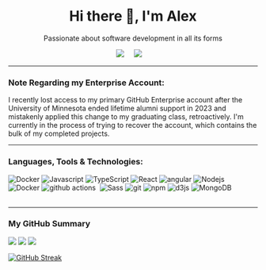 <h1 align='center'> Hi there 👋, I'm Alex </h1>

<p align='center'>
  Passionate about software development in all its forms
</p>

<p align='center'>
  <a href="https://www.linkedin.com/in/alex-m-king/"><img src="https://img.shields.io/badge/linkedin-%230077B5.svg?&style=for-the-badge&logo=linkedin&logoColor=white" /></a>&nbsp;&nbsp;&nbsp;&nbsp;
  <a href="mailto:king1493@umn.edu?subject=Alex%20King"><img src="https://img.shields.io/badge/gmail-%23D14836.svg?&style=for-the-badge&logo=gmail&logoColor=white" /></a>&nbsp;&nbsp;&nbsp;&nbsp;

</p>

---
<h3>Note Regarding my Enterprise Account:</h3>
<p>
I recently lost access to my primary GitHub Enterprise account after the University of Minnesota ended lifetime alumni support in 2023 and mistakenly applied this change to my graduating class, retroactively. I'm currently in the process of trying to recover the account, which contains the bulk of my completed projects. 
</p>

---

<h3>Languages, Tools & Technologies:</h3>
<p>
  <img alt="Docker" src="https://img.shields.io/badge/-Docker-46a2f1?style=flat-square&logo=react&logoColor=black" />
  <img alt="Javascript" src="https://img.shields.io/badge/-javascript-f7df1c?style=flat-square&logo=javascript&logoColor=black" />
  <img alt="TypeScript" src="https://img.shields.io/badge/-TypeScript-007ACC?style=flat-square&logo=typescript&logoColor=white" />
  <img alt="React" src="https://img.shields.io/badge/-React-45b8d8?style=flat-square&logo=react&logoColor=white" />
  <img alt="angular" src="https://img.shields.io/badge/-Angular-DD0031?style=flat-square&logo=angular&logoColor=white" />
  <img alt="Nodejs" src="https://img.shields.io/badge/-Nodejs-43853d?style=flat-square&logo=Node.js&logoColor=white" />
  <img alt="Docker" src="https://img.shields.io/badge/-Docker-46a2f1?style=flat-square&logo=docker&logoColor=white" />
  <img alt="github actions" src="https://img.shields.io/badge/-Github_Actions-2088FF?style=flat-square&logo=github-actions&logoColor=white" />
  <img alt="" src="https://img.shields.io/badge/Google%20Cloud-%234285F4?logo=Google%20Cloud&logoColor=white"/>
  <img alt="Sass" src="https://img.shields.io/badge/-Sass-CC6699?style=flat-square&logo=sass&logoColor=white" />
  <img alt="git" src="https://img.shields.io/badge/-Git-F05032?style=flat-square&logo=git&logoColor=white" />
  <img alt="npm" src="https://img.shields.io/badge/-NPM-CB3837?style=flat-square&logo=npm&logoColor=white" />
  <img alt="d3js" src="https://img.shields.io/badge/-D3.js-F9A03C?style=flat-square&logo=d3.js&logoColor=white" />
  <img alt="MongoDB" src="https://img.shields.io/badge/-MongoDB-13aa52?style=flat-square&logo=mongodb&logoColor=white" />
  <img alt="" src="https://img.shields.io/badge/.NET-512BD4?logo=.Net"/>
  <img alt="" src="https://img.shields.io/badge/C%2B%2B-00599C?logo=C%2B%2B&logoColor=white"/>
  <img alt="" src="https://img.shields.io/badge/Python-%233776AB?logo=Python&logoColor=white"/>
  <img alt="" src="https://img.shields.io/badge/F%23-%23378BBA?logo=F%23&logoColor=white"/>
  <img alt="" src="https://img.shields.io/badge/HTML5-%23E34F26?logo=HTML5&logoColor=white"/>
  <img alt="" src="https://img.shields.io/badge/CSS3-%231572B6?logo=CSS3&logoColor=white"/>
  <img alt="" src="https://img.shields.io/badge/MySQL-%234479A1?logo=mysql&logoColor=white"/>
  <img alt="" src="https://img.shields.io/badge/PostgreSQL-%234169E1?logo=postgresql&logoColor=white"/>
  <img alt="" src="https://img.shields.io/badge/Vim-019733?logo=Vim&logoColor=white"/>
  <img alt="" src="https://img.shields.io/badge/Eclipse-%232C2255?logo=Eclipse&logoColor=white"/>
  <img alt="" src="https://img.shields.io/badge/Android%20Studio-%233DDC84?logo=Android%20Studio&logoColor=white"/>
  <img alt="" src="https://img.shields.io/badge/Linux-%23FCC624?logo=Linux&logoColor=black"/>
  <img alt="" src="https://img.shields.io/badge/Jira-%230052CC?logo=Jira&logoColor=white"/>
  <img alt="" src="https://img.shields.io/badge/Jenkins-%23D24939?logo=Jenkins&logoColor=white"/>
  <img alt="" src="https://img.shields.io/badge/MacOS-%23000000?logo=MacOS&logoColor=white"/>
  <img alt="" src="https://img.shields.io/badge/GNU%20Emacs-%237F5AB6?logo=GNU%20Emacs&logoColor=white"/>
  <img alt="" src="https://img.shields.io/badge/Tailwind%20CSS-%2306B6D4?logo=Tailwind%20CSS&logoColor=white"/>
  <img alt="" src="https://img.shields.io/badge/Apache-%23D22128?logo=Apache&logoColor=white"/>
  <img alt="" src="https://img.shields.io/badge/NGINX-%23009639?logo=NGINX&logoColor=white"/>
  <img alt="" src="https://img.shields.io/badge/Postman-%23FF6C37?logo=Postman&logoColor=white"/>
  <img alt="" src="https://img.shields.io/badge/Flask-%23000000?logo=Flask&logoColor=white"/>
  <img alt="" src="https://img.shields.io/badge/Flutter-%2302569B?logo=Flutter&logoColor=white"/>
  <img alt="" src="https://img.shields.io/badge/jQuery-%230769AD?logo=jQuery&logoColor=white"/>
  <img alt="" src="https://img.shields.io/badge/Socket.io-%23010101?logo=Socket.io&logoColor=white"/>
  <img alt="" src="https://img.shields.io/badge/Express-%23000000?logo=Express&logoColor=white"/>
  <img alt="" src="https://img.shields.io/badge/AWS-%23232F3E?logo=Amazon%20Web%20Services&logoColor=white"/>
  <img alt="" src="https://img.shields.io/badge/GNU%20Bash-%234EAA25?logo=GNU%20Bash&logoColor=white"/>
  <img alt="" src="https://img.shields.io/badge/Ubuntu-%23E95420?logo=Ubuntu&logoColor=white"/>
  <img alt="" src="https://img.shields.io/badge/Wordpress-%2321759B?logo=Wordpress&logoColor=white"/>
  <img alt="" src="https://img.shields.io/badge/Notepad%2B%2B-%2390E59A?logo=Notepad%2B%2B&logoColor=black"/>
</p>

---

<h3>My GitHub Summary</h3>

<p> 
 <img src="https://komarev.com/ghpvc/?username=alexmking1&color=fb4362"/>
 <img src="https://badges.pufler.dev/repos/alexmking1"/>
 <img src="https://badges.pufler.dev/commits/monthly/alexmking1" />
</p>

<!--
<p align = "center">
  <img  src = "https://github-readme-stats.vercel.app/api?username=ritik307&show_icons=true&theme=radical&line_height=27">
  <img src = "https://github-readme-stats.vercel.app/api/top-langs/?username=alexmking1&hide=shaderlab,kotlin,hlsl&theme=dark">
</p>

-->

[![GitHub Streak](https://github-readme-streak-stats.herokuapp.com?user=alexmking1&theme=dark&ring=fb4362&file=fb4362&currStreakNum=fb4362&currStreakLabel=fb4362&hide_border=true)](https://git.io/streak-stats)

<!--
<img src = "https://github-readme-stats.vercel.app/api/top-langs/?username=alexmking1&hide=shaderlab,kotlin,hlsl&theme=radical">
![Alex's GitHub stats](https://github-readme-stats.vercel.app/api?username=alexmking1&hide_border=true&show_icons=true&bg_color=151515&title_color=fb4362&icon_color=fb4362&text_bold=false&text_color=9e9e9e)
-->




<!--
**alexmking1/alexmking1** is a ✨ _special_ ✨ repository because its `README.md` (this file) appears on your GitHub profile.

Here are some ideas to get you started:

- 🔭 I’m currently working on ...
- 🌱 I’m currently learning ...
- 👯 I’m looking to collaborate on ...
- 🤔 I’m looking for help with ...
- 💬 Ask me about ...
- 📫 How to reach me: ...
- 😄 Pronouns: ...
- ⚡ Fun fact: ...
-->
